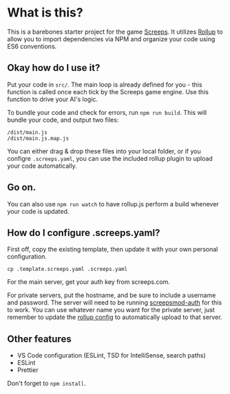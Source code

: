 # What is this?

This is a barebones starter project for the game [Screeps](https://screeps.com).
It utilizes [Rollup](https://github.com/rollup/rollup) to allow you to import dependencies via NPM and organize your code using ES6 conventions.

## Okay how do I use it?

Put your code in `src/`. The main loop is already defined for you - this function is called once each tick by the Screeps game engine.
Use this function to drive your AI's logic.

To bundle your code and check for errors, run `npm run build`. This will bundle your code, and output two files:

```
/dist/main.js
/dist/main.js.map.js
```

You can either drag & drop these files into your local folder, or if you configre `.screeps.yaml`,
you can use the included rollup plugin to upload your code automatically.

## Go on.

You can also use `npm run watch` to have rollup.js perform a build whenever your code is updated.

## How do I configure .screeps.yaml?

First off, copy the existing template, then update it with your own personal configuration. 
```
cp .template.screeps.yaml .screeps.yaml
```

For the main server, get your auth key from screeps.com.

For private servers, put the hostname, and be sure to include a username and password. 
The server will need to be running [screepsmod-auth](https://github.com/ScreepsMods/screepsmod-auth) for this to work.
You can use whatever name you want for the private server, just remember to update the [rollup config](rollup.config.js)
to automatically upload to that server. 

## Other features

-   VS Code configuration (ESLint, TSD for IntelliSense, search paths)
-   ESLint
-   Prettier

Don't forget to `npm install`.
